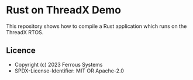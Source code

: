 # Rust on ThreadX Demo

This repository shows how to compile a Rust application which runs on the
ThreadX RTOS.

## Licence

* Copyright (c) 2023 Ferrous Systems
* SPDX-License-Identifier: MIT OR Apache-2.0
